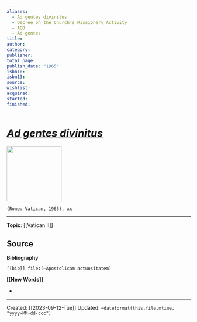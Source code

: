 ```yaml
---
aliases:
  - Ad gentes divinitus
  - Decree on the Church's Missionary Activity
  - AGD
  - Ad gentes
title: 
author: 
category: 
publisher: 
total_page: 
publish_date: "1965"
isbn10: 
isbn13: 
source: 
wishlist: 
acquired: 
started: 
finished:
---
```

# *[Ad gentes divinitus](https://www.vatican.va/archive/hist_councils/ii_vatican_council/documents/vat-ii_decree_19651207_ad-gentes_en.html)*

<img src="{{coverUrl}}" width=150>

`(Rome: Vatican, 1965), xx`



--- 
**Topic**: [[Vatican II]]

**Source**
- 

**Bibliography**

```query
[[bib]] file:(~Apostolicam actuositatem)
```
 

**[[New Words]]**

- 

---
Created: [[2023-09-12-Tue]]
Updated: `=dateformat(this.file.mtime, "yyyy-MM-dd-ccc")`
